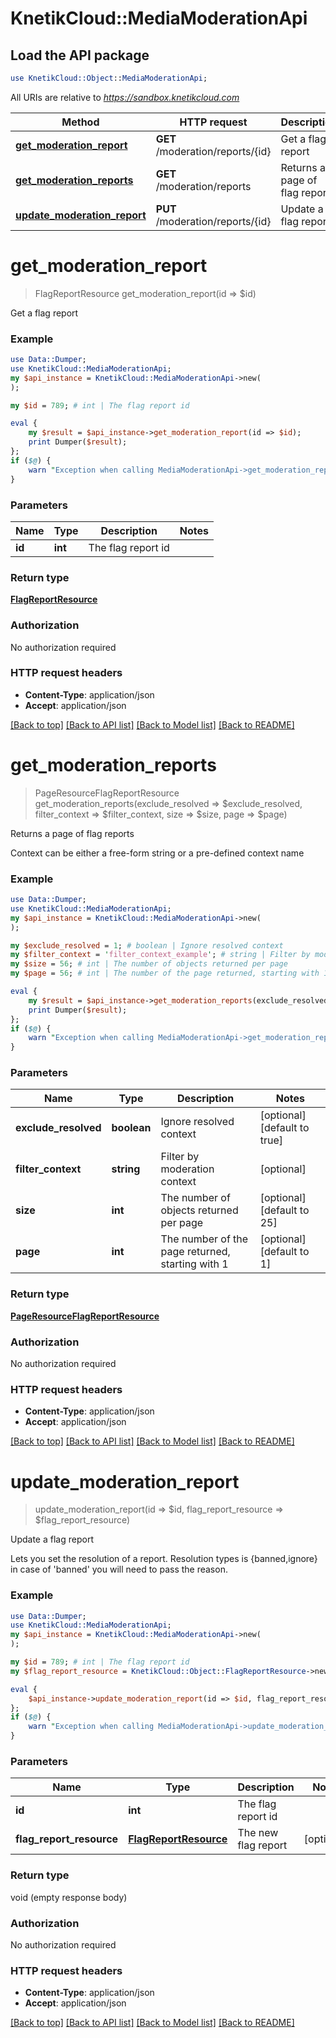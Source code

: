 # KnetikCloud::MediaModerationApi

## Load the API package
```perl
use KnetikCloud::Object::MediaModerationApi;
```

All URIs are relative to *https://sandbox.knetikcloud.com*

Method | HTTP request | Description
------------- | ------------- | -------------
[**get_moderation_report**](MediaModerationApi.md#get_moderation_report) | **GET** /moderation/reports/{id} | Get a flag report
[**get_moderation_reports**](MediaModerationApi.md#get_moderation_reports) | **GET** /moderation/reports | Returns a page of flag reports
[**update_moderation_report**](MediaModerationApi.md#update_moderation_report) | **PUT** /moderation/reports/{id} | Update a flag report


# **get_moderation_report**
> FlagReportResource get_moderation_report(id => $id)

Get a flag report

### Example 
```perl
use Data::Dumper;
use KnetikCloud::MediaModerationApi;
my $api_instance = KnetikCloud::MediaModerationApi->new(
);

my $id = 789; # int | The flag report id

eval { 
    my $result = $api_instance->get_moderation_report(id => $id);
    print Dumper($result);
};
if ($@) {
    warn "Exception when calling MediaModerationApi->get_moderation_report: $@\n";
}
```

### Parameters

Name | Type | Description  | Notes
------------- | ------------- | ------------- | -------------
 **id** | **int**| The flag report id | 

### Return type

[**FlagReportResource**](FlagReportResource.md)

### Authorization

No authorization required

### HTTP request headers

 - **Content-Type**: application/json
 - **Accept**: application/json

[[Back to top]](#) [[Back to API list]](../README.md#documentation-for-api-endpoints) [[Back to Model list]](../README.md#documentation-for-models) [[Back to README]](../README.md)

# **get_moderation_reports**
> PageResourceFlagReportResource get_moderation_reports(exclude_resolved => $exclude_resolved, filter_context => $filter_context, size => $size, page => $page)

Returns a page of flag reports

Context can be either a free-form string or a pre-defined context name

### Example 
```perl
use Data::Dumper;
use KnetikCloud::MediaModerationApi;
my $api_instance = KnetikCloud::MediaModerationApi->new(
);

my $exclude_resolved = 1; # boolean | Ignore resolved context
my $filter_context = 'filter_context_example'; # string | Filter by moderation context
my $size = 56; # int | The number of objects returned per page
my $page = 56; # int | The number of the page returned, starting with 1

eval { 
    my $result = $api_instance->get_moderation_reports(exclude_resolved => $exclude_resolved, filter_context => $filter_context, size => $size, page => $page);
    print Dumper($result);
};
if ($@) {
    warn "Exception when calling MediaModerationApi->get_moderation_reports: $@\n";
}
```

### Parameters

Name | Type | Description  | Notes
------------- | ------------- | ------------- | -------------
 **exclude_resolved** | **boolean**| Ignore resolved context | [optional] [default to true]
 **filter_context** | **string**| Filter by moderation context | [optional] 
 **size** | **int**| The number of objects returned per page | [optional] [default to 25]
 **page** | **int**| The number of the page returned, starting with 1 | [optional] [default to 1]

### Return type

[**PageResourceFlagReportResource**](PageResourceFlagReportResource.md)

### Authorization

No authorization required

### HTTP request headers

 - **Content-Type**: application/json
 - **Accept**: application/json

[[Back to top]](#) [[Back to API list]](../README.md#documentation-for-api-endpoints) [[Back to Model list]](../README.md#documentation-for-models) [[Back to README]](../README.md)

# **update_moderation_report**
> update_moderation_report(id => $id, flag_report_resource => $flag_report_resource)

Update a flag report

Lets you set the resolution of a report. Resolution types is {banned,ignore} in case of 'banned' you will need to pass the reason.

### Example 
```perl
use Data::Dumper;
use KnetikCloud::MediaModerationApi;
my $api_instance = KnetikCloud::MediaModerationApi->new(
);

my $id = 789; # int | The flag report id
my $flag_report_resource = KnetikCloud::Object::FlagReportResource->new(); # FlagReportResource | The new flag report

eval { 
    $api_instance->update_moderation_report(id => $id, flag_report_resource => $flag_report_resource);
};
if ($@) {
    warn "Exception when calling MediaModerationApi->update_moderation_report: $@\n";
}
```

### Parameters

Name | Type | Description  | Notes
------------- | ------------- | ------------- | -------------
 **id** | **int**| The flag report id | 
 **flag_report_resource** | [**FlagReportResource**](FlagReportResource.md)| The new flag report | [optional] 

### Return type

void (empty response body)

### Authorization

No authorization required

### HTTP request headers

 - **Content-Type**: application/json
 - **Accept**: application/json

[[Back to top]](#) [[Back to API list]](../README.md#documentation-for-api-endpoints) [[Back to Model list]](../README.md#documentation-for-models) [[Back to README]](../README.md)

